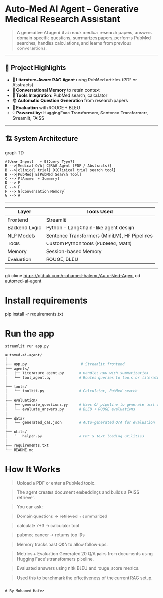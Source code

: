 #  Auto-Med AI Agent – Generative Medical Research Assistant

> A generative AI agent that reads medical research papers, answers domain-specific questions, summarizes papers, performs PubMed searches, handles calculations, and learns from previous conversations.

---

## 📌 Project Highlights

- 🧾 **Literature-Aware RAG Agent** using PubMed articles (PDF or Abstracts)
- 🧠 **Conversational Memory** to retain context
- 🔧 **Tools Integration**: PubMed search, calculator
- 📚 **Automatic Question Generation** from research papers
- 📏 **Evaluation** with ROUGE + BLEU
- 💡 **Powered by**: HuggingFace Transformers, Sentence Transformers, Streamlit, FAISS

---

## 🏗️ System Architecture

graph TD

    A[User Input] --> B{Query Type?}
    B -->|Medical Q/A| C[RAG Agent (PDF / Abstracts)]
    B -->|clinical trial| D[Clinical trial search tool]
    B -->|PubMed| E[PubMed Search Tool]
    C --> F[Answer + Summary]
    D --> F 
    E --> F
    F --> G[Conversation Memory]
    G --> A
---


| Layer         | Tools Used                                   |
| ------------- | -------------------------------------------- |
| Frontend      | Streamlit                                    |
| Backend Logic | Python + LangChain-like agent design         |
| NLP Models    | Sentence Transformers (MiniLM), HF Pipelines |
| Tools         | Custom Python tools (PubMed, Math)           |
| Memory        | Session-based Memory                         |
| Evaluation    | ROUGE, BLEU                                  |

---

git clone https://github.com/mohamed-halemo/Auto-Med-Agent
cd automed-ai-agent

# Install requirements
pip install -r requirements.txt

# Run the app
```bash
streamlit run app.py

automed-ai-agent/
│
├── app.py                         # Streamlit frontend
├── agents/
│   ├── literature_agent.py       # Handles RAG with summarization
│   └── tool_agent.py             # Routes queries to tools or literature
│
├── tools/
│   └── toolkit.py                # Calculator, PubMed search
│
├── evaluation/
│   ├── generate_questions.py     # Uses QA pipeline to generate test set
│   └── evaluate_answers.py       # BLEU + ROUGE evaluations
│
├── data/
│   └── generated_qas.json        # Auto-generated Q/A for evaluation
│
├── utils/
│   └── helper.py                 # PDF & text loading utilities
│
├── requirements.txt
└── README.md
```
# How It Works
> Upload a PDF or enter a PubMed topic.

> The agent creates document embeddings and builds a FAISS retriever.

> You can ask:

> Domain questions → retrieved + summarized

> calculate 7+3 → calculator tool

> pubmed cancer → returns top IDs

> Memory tracks past Q&A to allow follow-ups.

> Metrics + Evaluation
> Generated 20 Q/A pairs from documents using Hugging Face's transformers pipeline.

> Evaluated answers using nltk BLEU and rouge_score metrics.

> Used this to benchmark the effectiveness of the current RAG setup.

```

# By Mohamed Hafez
